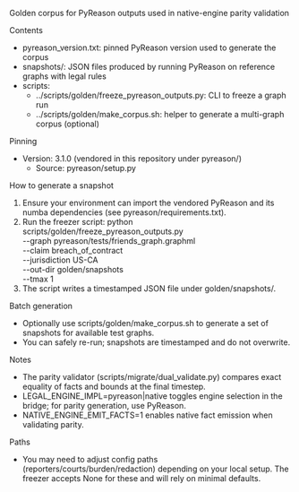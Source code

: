 Golden corpus for PyReason outputs used in native-engine parity validation

Contents
- pyreason_version.txt: pinned PyReason version used to generate the corpus
- snapshots/: JSON files produced by running PyReason on reference graphs with legal rules
- scripts:
  - ../scripts/golden/freeze_pyreason_outputs.py: CLI to freeze a graph run
  - ../scripts/golden/make_corpus.sh: helper to generate a multi-graph corpus (optional)

Pinning
- Version: 3.1.0 (vendored in this repository under pyreason/)
  - Source: pyreason/setup.py

How to generate a snapshot
1) Ensure your environment can import the vendored PyReason and its numba dependencies (see pyreason/requirements.txt).
2) Run the freezer script:
   python scripts/golden/freeze_pyreason_outputs.py \
     --graph pyreason/tests/friends_graph.graphml \
     --claim breach_of_contract \
     --jurisdiction US-CA \
     --out-dir golden/snapshots \
     --tmax 1
3) The script writes a timestamped JSON file under golden/snapshots/.

Batch generation
- Optionally use scripts/golden/make_corpus.sh to generate a set of snapshots for available test graphs.
- You can safely re-run; snapshots are timestamped and do not overwrite.

Notes
- The parity validator (scripts/migrate/dual_validate.py) compares exact equality of facts and bounds at the final timestep.
- LEGAL_ENGINE_IMPL=pyreason|native toggles engine selection in the bridge; for parity generation, use PyReason.
- NATIVE_ENGINE_EMIT_FACTS=1 enables native fact emission when validating parity.

Paths
- You may need to adjust config paths (reporters/courts/burden/redaction) depending on your local setup. The freezer accepts None for these and will rely on minimal defaults.